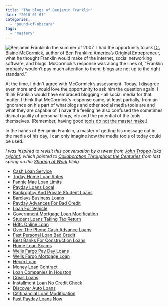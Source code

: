 ```yaml
---
title: "The blogs of Benjamin Franklin"
date: "2010-01-07"
categories: 
  - "pound-of-obscure"
tags: 
  - "mastery"
---
```


![](images/180px-Benjamin_Franklin_by_Jean-Baptiste_Greuze.jpg "Benjamin Franklin")In the summer of 2007  I had the opportunity to ask [Dr. Blaine McCormick](http://www.baylor.edu/christianleadership/index.php?id=36965 "Baylor University:  Blaine McCormick"), author of [Ben Franklin: America’s Original Entrepreneur](http://www.shelfari.com/books/24186/Ben-Franklin "Shelfari.com:  Ben Franklin"), what he thought Franklin would make of the internet, social networking software, and blogs. McCormick’s response was along the lines of, “Franklin probably wouldn’t pay much attention to them, blogs are not up to the right standard.”

At the time, I didn't agree with McCormick’s assessment. Today, I disagree even more and would love the opportunity to ask him the question again. I think Franklin would have embraced blogging - all social media for that matter. I think that McCormick's response came, at least partially, from an ignorance on his part of what blogs and other social media tools are and what they are capable of. I have the feeling he also confused the sometimes dismal quality of personal blogs, etc and the potential of the tools themselves. (Remember, having good [tools do not the master make](http://blog.gbrettmiller.com/tools-do-not-a-master-or-failure-make/).)

In the hands of Benjamin Franklin, a master of getting his message out in the media of his day, I can only imagine how the media tools of today could be used.

_I was inspired to revisit this conversation by a tweet from_ [_John Tropea_](http://libraryclips.blogsome.com) _(aka_ [_@johnt_](http://www.twitter.com/johnt)_) which pointed to_ [_Collaboration Throughout the Centuries_](http://www.sharingatwork.com/2009/05/collaboration-throughout-the-centuries-a-letter-from-a-reader/) _from last spring on the_ _[Sharing at Work](http://www.sharingatwork.com)_ _blolg._

- [Cash Loan Service](http://www.franklinny.org/?Cash-Loan-Service)
- [Today Home Loan Rates](http://www.franklinny.org/?Today-Home-Loan-Rates)
- [Fannie Mae Loan Limits](http://www.consejocafe.org/?Fannie-Mae-Loan-Limits)
- [Payday Loans Local](http://www.mariebo.org/?Payday-Loans-Local)
- [Bankruptcy And Private Student Loans](http://www.consejocafe.org/?Bankruptcy-And-Private-Student-Loans)
- [Barclays Business Loans](http://www.consejocafe.org/?Barclays-Business-Loans)
- [Payday Advances For Bad Credit](http://www.franklinny.org/?Payday-Advances-For-Bad-Credit)
- [Loan For Vehicle](http://www.amarysia.gr/?Loan-For-Vehicle)
- [Government Mortgage Loan Modification](http://www.mariebo.org/?Government-Mortgage-Loan-Modification)
- [Student Loans Taking Tax Return](http://www.amarysia.gr/?Student-Loans-Taking-Tax-Return)
- [Hdfc Online Loan](http://www.amarysia.gr/?Hdfc-Online-Loan)
- [Over The Phone Cash Advance Loans](http://usasportgroup.com/?Over-The-Phone-Cash-Advance-Loans)
- [Fast Personal Loan Bad Credit](http://www.amarysia.gr/?Fast-Personal-Loan-Bad-Credit)
- [Best Banks For Construction Loans](http://www.mariebo.org/?Best-Banks-For-Construction-Loans)
- [Home Loan Scams](http://www.mariebo.org/?Home-Loan-Scams)
- [Wells Fargo Pay Day Loans](http://www.amarysia.gr/?Wells-Fargo-Pay-Day-Loans)
- [Wells Fargo Mortgage Loan](http://www.amarysia.gr/?Wells-Fargo-Mortgage-Loan)
- [Hecm Loan](http://www.consejocafe.org/?Hecm-Loan)
- [Money Loan Contract](http://www.amarysia.gr/?Money-Loan-Contract)
- [Loan Companies In Houston](http://usasportgroup.com/?Loan-Companies-In-Houston)
- [Crisis Loans](http://www.amarysia.gr/?Crisis-Loans)
- [Installment Loan No Credit Check](http://www.consejocafe.org/?Installment-Loan-No-Credit-Check)
- [Discover Auto Loans](http://usasportgroup.com/?Discover-Auto-Loans)
- [Citifinancial Loan Modification](http://usasportgroup.com/?Citifinancial-Loan-Modification)
- [Fast Payday Loans Now](http://www.mariebo.org/?Fast-Payday-Loans-Now)
